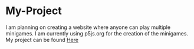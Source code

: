 # My-Project
I am planning on creating a website where anyone can play multiple minigames. I am currently using p5js.org for the creation of the minigames.
My project can be found [Here](https://hope-developer.github.io/My-Project/)
